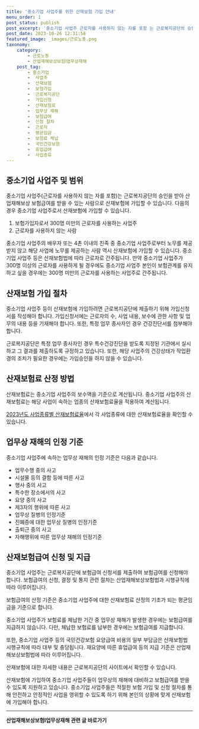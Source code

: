 ```yaml
---
title: '중소기업 사업주를 위한 산재보험 가입 안내'
menu_order: 1
post_status: publish
post_excerpt: '중소기업 사업주 근로자를 사용하지 않는 자를 포함 는 근로복지공단의 승인을 받아 산업재해보상 보험급여를 받을 수 있는 사람으로 산재보험에 가입할 수 있습니다. 다음의 경우 중소기업 사업주로서 산재보험에 가입할 수 있습니다.'
post_date: 2023-10-26 12:31:58
featured_image: _images/근로노동.png
taxonomy:
    category:
        - 근로노동
        - 산업재해보상보험Ⅰ업무상재해
    post_tag:
        - 중소기업
        -  사업주
        -  산재보험
        -  보험가입
        -  근로복지공단
        -  가입신청
        -  산재보험료
        -  업무상 재해
        -  보험급여
        -  신청 절차
        -  근로자
        -  평균임금
        -  보험료 체납
        -  국민건강보험
        -  휴업급여
        -  사업종류
---
```



## 중소기업 사업주 및 범위

중소기업 사업주(근로자를 사용하지 않는 자를 포함)는 근로복지공단의 승인을 받아 산업재해보상 보험급여를 받을 수 있는 사람으로 산재보험에 가입할 수 있습니다. 다음의 경우 중소기업 사업주로서 산재보험에 가입할 수 있습니다.

1. 보험가입자로서 300명 미만의 근로자를 사용하는 사업주
2. 근로자를 사용하지 않는 사람

중소기업 사업주의 배우자 또는 4촌 이내의 친족 중 중소기업 사업주로부터 노무를 제공받지 않고 해당 사업에 노무를 제공하는 사람 역시 산재보험에 가입할 수 있습니다. 중소기업 사업주 등은 산재보험법에 따라 근로자로 간주됩니다. 만약 중소기업 사업주가 300명 이상의 근로자를 사용하게 될 경우에도 중소기업 사업주 본인이 보험관계를 유지하고 싶을 경우에는 300명 미만의 근로자를 사용하는 사업주로 간주됩니다.

## 산재보험 가입 절차

중소기업 사업주 등이 산재보험에 가입하려면 근로복지공단에 제출하기 위해 가입신청서를 작성해야 합니다. 가입신청서에는 근로자의 수, 사업 내용, 보수에 관한 사항 및 업무의 내용 등을 기재해야 합니다. 또한, 특정 업무 종사자인 경우 건강진단서를 첨부해야 합니다.

근로복지공단은 특정 업무 종사자인 경우 특수건강진단을 받도록 지정된 기관에서 실시하고 그 결과를 제출하도록 규정하고 있습니다. 또한, 해당 사업주의 건강상태가 작업환경의 조치가 필요한 경우에는 가입승인을 하지 않을 수 있습니다.

## 산재보험료 산정 방법

산재보험료는 중소기업 사업주의 보수액을 기준으로 계산됩니다. 중소기업 사업주의 산재보험료는 해당 사업이 속하는 업종의 산재보험료율을 적용하여 계산됩니다. 

[2023년도 사업종류별 산재보험료율](링크)에서 각 사업종류에 대한 산재보험료율을 확인할 수 있습니다.

## 업무상 재해의 인정 기준

중소기업 사업주에 속하는 업무상 재해의 인정 기준은 다음과 같습니다.

- 업무수행 중의 사고
- 시설물 등의 결함 등에 따른 사고
- 행사 중의 사고
- 특수한 장소에서의 사고
- 요양 중의 사고
- 제3자의 행위에 따른 사고
- 업무상 질병의 인정기준
- 진폐증에 대한 업무상 질병의 인정기준
- 출퇴근 중의 사고
- 자해행위에 따른 업무상 재해의 인정기준

## 산재보험급여 신청 및 지급

중소기업 사업주는 근로복지공단에 보험급여 신청서를 제출하여 보험급여를 신청해야 합니다. 보험급여의 신청, 결정 및 통지 관련 절차는 산업재해보상보험법과 시행규칙에 따라 이루어집니다.

보험급여의 산정 기준은 중소기업 사업주에 대한 산재보험료 산정의 기초가 되는 평균임금을 기준으로 합니다. 

중소기업 사업주가 보험료를 체납한 기간 중 업무상 재해가 발생한 경우에는 보험급여를 지급하지 않습니다. 다만, 체납한 보험료를 납부한 경우에는 보험급여를 지급합니다.

또한, 중소기업 사업주 등의 국민건강보험 요양급여 비용의 일부 부담금은 산재보험법 시행규칙에 따라 대부 및 충당됩니다. 재요양에 따른 휴업급여 등의 지급 기준은 산업재해보상보험법에 따라 이루어집니다.

산재보험에 대한 자세한 내용은 근로복지공단의 사이트에서 확인할 수 있습니다.

산재보험에 가입하여 중소기업 사업주들이 업무상의 재해에 대비하고 보험급여를 받을 수 있도록 지원하고 있습니다. 중소기업 사업주들은 적절한 보험 가입 및 신청 절차를 통해 안전하고 안정적인 사업을 영위할 수 있도록 하기 위해 본인의 상황에 맞게 산재보험에 가입해야 합니다.
<!-- wp:separator -->
<hr class="wp-block-separator has-alpha-channel-opacity"/>
<!-- /wp:separator -->

<!-- wp:group {"backgroundColor":"base","layout":{"type":"constrained"}} -->
<div class="wp-block-group has-base-background-color has-background"><!-- wp:paragraph {"align":"center","fontSize":"medium"} -->
<p class="has-text-align-center has-large-font-size"><strong>산업재해보상보험Ⅰ업무상재해 관련 글 바로가기</strong></p>
<!-- /wp:paragraph -->


<!-- wp:latest-posts {"categories":[{"id":10860,"count":19,"description":"","link":"https://uknowlaw.com/category/%ec%82%b0%ec%97%85%ec%9e%ac%ed%95%b4%eb%b3%b4%ec%83%81%eb%b3%b4%ed%97%98%e2%85%b0%ec%97%85%eb%ac%b4%ec%83%81%ec%9e%ac%ed%95%b4/","name":"산업재해보상보험Ⅰ업무상재해","slug":"산업재해보상보험Ⅰ업무상재해","taxonomy":"category","parent":0,"meta":[],"_links":{"self":[{"href":"https://uknowlaw.com/wp-json/wp/v2/categories/10860"}],"collection":[{"href":"https://uknowlaw.com/wp-json/wp/v2/categories"}],"about":[{"href":"https://uknowlaw.com/wp-json/wp/v2/taxonomies/category"}],"wp:post_type":[{"href":"https://uknowlaw.com/wp-json/wp/v2/posts?categories=10860"}],"curies":[{"name":"wp","href":"https://api.w.org/{rel}","templated":true}]}}],"postsToShow":100,"excerptLength":28,"postLayout":"grid","columns":2,"featuredImageAlign":"left","featuredImageSizeSlug":"large","fontSize":18px} /--></div>
<!-- /wp:group -->